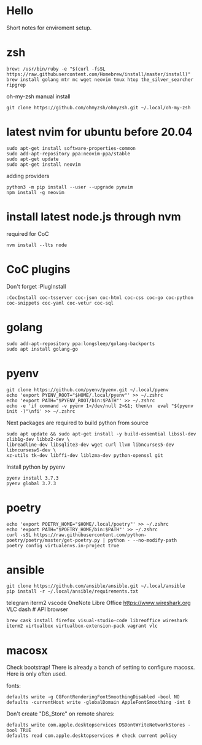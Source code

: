 # Hello
Short notes for enviroment setup.

# zsh

```
brew: /usr/bin/ruby -e "$(curl -fsSL https://raw.githubusercontent.com/Homebrew/install/master/install)"
brew install golang mtr mc wget neovim tmux htop the_silver_searcher ripgrep
```
oh-my-zsh manual install
```
git clone https://github.com/ohmyzsh/ohmyzsh.git ~/.local/oh-my-zsh
```

# latest nvim for ubuntu before 20.04
```
sudo apt-get install software-properties-common
sudo add-apt-repository ppa:neovim-ppa/stable
sudo apt-get update
sudo apt-get install neovim
```
adding providers
```
python3 -m pip install --user --upgrade pynvim
npm install -g neovim
```

# install latest node.js through nvm
required for CoC
```
nvm install --lts node
```

# CoC plugins
Don't forget :PlugInstall
```
:CocInstall coc-tsserver coc-json coc-html coc-css coc-go coc-python coc-snippets coc-yaml coc-vetur coc-sql
```

# golang
```
sudo add-apt-repository ppa:longsleep/golang-backports
sudo apt install golang-go
```

# pyenv
```
git clone https://github.com/pyenv/pyenv.git ~/.local/pyenv
echo 'export PYENV_ROOT="$HOME/.local/pyenv"' >> ~/.zshrc
echo 'export PATH="$PYENV_ROOT/bin:$PATH"' >> ~/.zshrc
echo -e 'if command -v pyenv 1>/dev/null 2>&1; then\n  eval "$(pyenv init -)"\nfi' >> ~/.zshrc
```

Next packages are required to build python from source
```
sudo apt update && sudo apt-get install -y build-essential libssl-dev zlib1g-dev libbz2-dev \
libreadline-dev libsqlite3-dev wget curl llvm libncurses5-dev libncursesw5-dev \
xz-utils tk-dev libffi-dev liblzma-dev python-openssl git
```

Install python by pyenv
```
pyenv install 3.7.3
pyenv global 3.7.3
```

# poetry
```
echo 'export POETRY_HOME="$HOME/.local/poetry"' >> ~/.zshrc
echo 'export PATH="$POETRY_HOME/bin:$PATH"' >> ~/.zshrc
curl -sSL https://raw.githubusercontent.com/python-poetry/poetry/master/get-poetry.py | python - --no-modify-path
poetry config virtualenvs.in-project true
```

# ansible
```
git clone https://github.com/ansible/ansible.git ~/.local/ansible
pip install -r ~/.local/ansible/requirements.txt
```


telegram
iterm2
vscode
OneNote
Libre Office
https://www.wireshark.org
VLC
dash # API browser

```
brew cask install firefox visual-studio-code libreoffice wireshark iterm2 virtualbox virtualbox-extension-pack vagrant vlc
```

# macosx
Check bootstrap! There is already a banch of setting to configure macosx. Here is only often used.

fonts:
```
defaults write -g CGFontRenderingFontSmoothingDisabled -bool NO
defaults -currentHost write -globalDomain AppleFontSmoothing -int 0
```

Don't create "DS_Store" on remote shares:
```
defaults write com.apple.desktopservices DSDontWriteNetworkStores -bool TRUE
defaults read com.apple.desktopservices # check current policy
```

